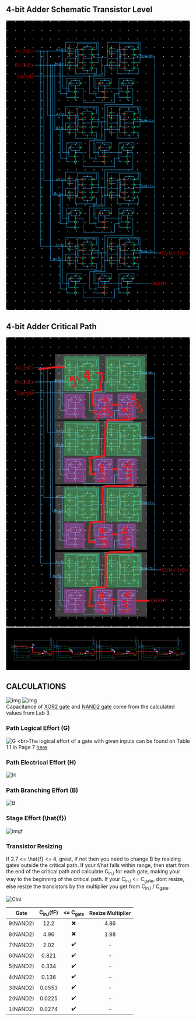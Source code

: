 ## 4-bit Adder Schematic Transistor Level
![DataPath](4bitAdder_transistors.png)

## 4-bit Adder Critical Path
![DataPath](4bitAdder_critical.jpg)
![DataPath](4bitAdder_gates.png)

## CALCULATIONS
![img](https://latex.codecogs.com/png.image?%5Cdpi%7B150%7D%20%5Cbg_black%20C_%7BXOR2%7D=7.78fF)
![img](https://latex.codecogs.com/png.image?%5Cdpi%7B150%7D%20%5Cbg_black%20C_%7BNAND2%7D=2.51fF)
<br>Capacitance of [XOR2 gate](https://github.com/99hhernandez/ECEN454/tree/main/Lab03/XOR2) and [NAND2 gate](https://github.com/99hhernandez/ECEN454/tree/main/Lab03/NAND2) come from the calculated values from Lab 3.

### Path Logical Effort (G)
![G](https://latex.codecogs.com/png.image?%5Cdpi%7B150%7D%20%5Cbg_black%20G=%5Cprod%20g_%7Bi%7D=g_%7BXOR2%7D%5Ctimes%20(g_%7BNAND2%7D)%5E%7B8%7D=4%5Cbig(%5Cfrac%7B4%7D%7B3%7D%5Cbig)%5E%7B8%7D=39.95)
<br>The logical effort of a gate with given inputs can be found on Table 1.1 in Page 7 [here](https://my.eng.utah.edu/~cs6710/handouts/Sutherland_Ch1.pdf).

### Path Electrical Effort (H)
![H](https://latex.codecogs.com/png.image?%5Cdpi%7B150%7D%20%5Cbg_black%20H=%5Cfrac%20%7BC_%7Bout-path%7D%7D%7BC_%7Bin-path%7D%7D=%5Cfrac%20%7BC_%7Bload%7D%7D%7BC_%7BXOR2%7D%7D=%5Cfrac%20%7B30fF%7D%7B7.78fF%7D=3.86)

### Path Branching Effort (B)
![B](https://latex.codecogs.com/png.image?%5Cdpi%7B150%7D%20%5Cbg_black%20B=%5Cprod%20b_%7Bi%7D=%5Cprod%20%5Cfrac%7BC_%7Bon-path%7D&plus;C_%7Boff-path%7D%7D%7BC_%7Bon-path%7D%7D=%5Cbig(%5Cfrac%20%7BC_%7BNAND2%7D&plus;C_%7BXOR2%7D%7D%7BC_%7BNAND2%7D%7D%5Cbig)%5E%7B4%7D%20%5Cbig(%5Cfrac%7BC_%7BNAND2%7D%7D%7BC_%7BNAND2%7D%7D%5Cbig)%5E%7B4%7D=(4.1%5E%7B4%7D)(1%5E%7B4%7D)=282.6)
  
### Stage Effort (\hat{f})
![imgf](https://latex.codecogs.com/png.image?%5Cdpi%7B150%7D%20%5Cbg_black%20%20%5Chat%7Bf%7D=F%5E%7B%5Cfrac%20%7B1%7D%7BN%7D%7D=(GBH)%5E%7B%5Cfrac%20%7B1%7D%7BN%7D%7D=43578.9%5E%7B%5Cfrac%20%7B1%7D%7B9%7D%7D=3.28%20) 

### Transistor Resizing
If 2.7 <= \hat{f} <= 4, great, if not then you need to change B by resizing gates outside the critical path. If your f/hat falls within range, then start from the end of the critical path and calculate C<sub>in,i</sub> for each gate, making your way to the beginning of the critical path. If your C<sub>in,i</sub> <= C<sub>gate</sub>, dont resize, else resize the transistors by the multiplier you get from C<sub>in,i</sub> / C<sub>gate</sub>.

![Cini](https://latex.codecogs.com/png.image?%5Cdpi%7B150%7D%20%5Cbg_black%20C_%7Bin,i%7D=%5Cfrac%20%7Bg_%7Bi%7DC_%7Bout,i%7D%7D%7B%5Chat%7Bf%7D%7D)

| Gate | C<sub>in,i</sub>(fF) | <= C<sub>gate</sub> | Resize Multiplier |
| :---: | :---: | :---: | :---: |
| 9(NAND2) | 12.2 | ✖️ | 4.86 |
| 8(NAND2) | 4.96 | ✖️ | 1.98 |
| 7(NAND2) | 2.02 | ✔️ | - |
| 6(NAND2) | 0.821 | ✔️ | - |
| 5(NAND2) | 0.334 | ✔️ | - |
| 4(NAND2) | 0.136 | ✔️ | - |
| 3(NAND2) | 0.0553 | ✔️ | - |
| 2(NAND2) | 0.0225 | ✔️ | - |
| 1(NAND2) | 0.0274 | ✔️ | - |
